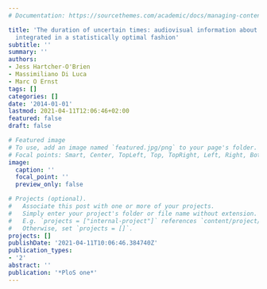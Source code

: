 ```yaml
---
# Documentation: https://sourcethemes.com/academic/docs/managing-content/

title: 'The duration of uncertain times: audiovisual information about intervals is
  integrated in a statistically optimal fashion'
subtitle: ''
summary: ''
authors:
- Jess Hartcher-O'Brien
- Massimiliano Di Luca
- Marc O Ernst
tags: []
categories: []
date: '2014-01-01'
lastmod: 2021-04-11T12:06:46+02:00
featured: false
draft: false

# Featured image
# To use, add an image named `featured.jpg/png` to your page's folder.
# Focal points: Smart, Center, TopLeft, Top, TopRight, Left, Right, BottomLeft, Bottom, BottomRight.
image:
  caption: ''
  focal_point: ''
  preview_only: false

# Projects (optional).
#   Associate this post with one or more of your projects.
#   Simply enter your project's folder or file name without extension.
#   E.g. `projects = ["internal-project"]` references `content/project/deep-learning/index.md`.
#   Otherwise, set `projects = []`.
projects: []
publishDate: '2021-04-11T10:06:46.384740Z'
publication_types:
- '2'
abstract: ''
publication: '*PloS one*'
---
```

